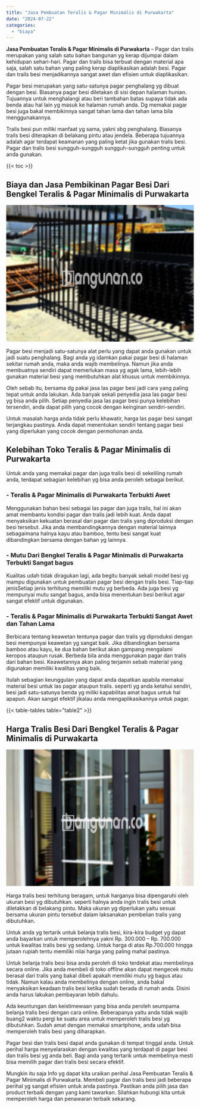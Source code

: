 ```yaml
---
title: "Jasa Pembuatan Teralis & Pagar Minimalis di Purwakarta"
date: "2024-07-22"
categories: 
  - "biaya"
---
```


**Jasa Pembuatan Teralis & Pagar Minimalis di Purwakarta** – Pagar dan tralis merupakan yang salah satu bahan bangunan yg kerap dijumpai dalam kehidupan sehari-hari. Pagar dan trails bisa terbuat dengan material apa saja, salah satu bahan yang paling kerap diaplikasikan adalah besi. Pagar dan trails besi menjadikannya sangat awet dan efisien untuk diaplikasikan.

Pagar besi merupakan yang satu-satunya pagar penghalang yg dibuat dengan besi. Biasanya pagar besi diletakan di sisi depan halaman hunian. Tujuannya untuk menghalangi atau beri tambahan batas supaya tidak ada benda atau hal lain yg masuk ke halaman rumah anda. Dg memakai pagar besi juga bakal membikinnya sangat tahan lama dan tahan lama bila menggunakannya.

Tralis besi pun miliki manfaat yg sama, yakni sbg penghalang. Biasanya trails besi diterapkan di belakang pintu atau jendela. Beberapa tujuannya adalah agar terdapat keamanan yang paling ketat jika gunakan tralis besi. Pagar dan tralis besi sungguh-sungguh sungguh-sungguh penting untuk anda gunakan.

{{< toc >}}

## Biaya dan Jasa Pembikinan Pagar Besi Dari Bengkel Teralis & Pagar Minimalis di Purwakarta

![Jasa Pembuatan Teralis & Pagar Minimalis di Purwakarta](/images/pagar-minimalis-murah-31.png)

Pagar besi menjadi satu-satunya alat perlu yang dapat anda gunakan untuk jadi suatu penghalang. Bagi anda yg idamkan pakai pagar besi di halaman sekitar rumah anda, maka anda wajib membelinya. Namun jika anda membuatnya sendiri dapat memerlukan masa yg agak lama, lebih-lebih gunakan material besi yang membutuhkan alat khusus untuk membikinnya.

Oleh sebab itu, bersama dg pakai jasa las pagar besi jadi cara yang paling tepat untuk anda lakukan. Ada banyak sekali penyedia jasa las pagar besi yg bisa anda pilih. Setiap penyedia jasa las pagar besi punya kelebihan tersendiri, anda dapat pilih yang cocok dengan keinginan sendiri-sendiri.

Untuk masalah harga anda tidak perlu khawatir, harga las pagar besi sangat terjangkau pastinya. Anda dapat menentukan sendiri tentang pagar besi yang diperlukan yang cocok dengan permohonan anda.

## Kelebihan Toko Teralis & Pagar Minimalis di Purwakarta

Untuk anda yang memakai pagar dan juga tralis besi di sekeliling rumah anda, terdapat sebagian kelebihan yg bisa anda peroleh sebagai berikut.

### \- Teralis & Pagar Minimalis di Purwakarta Terbukti Awet

Menggunakan bahan besi sebagai las pagar dan juga tralis, hal ini akan amat membantu kondisi pagar dan tralis jadi lebih kuat. Anda dapat menyaksikan kekuatan berasal dari pagar dan tralis yang diproduksi dengan besi tersebut. Jika anda membandingkannya dengan material lainnya sebagaimana halnya kayu atau bamboo, tentu besi sangat kuat dibandingkan bersama dengan bahan yg lainnya.

### \- Mutu Dari Bengkel Teralis & Pagar Minimalis di Purwakarta Terbukti Sangat bagus

Kualitas udah tidak diragukan lagi, ada begitu banyak sekali model besi yg mampu digunakan untuk pembuatan pagar besi dengan tralis besi. Tiap-tiap jenisSetiap jenis terhitung memiliki mutu yg berbeda. Ada juga besi yg mempunyai mutu sangat bagus, anda bisa menentukan besi berikut agar sangat efektif untuk digunakan.

### \- Teralis & Pagar Minimalis di Purwakarta Terbukti Sangat Awet dan Tahan Lama

Berbicara tentang keawetan tentunya pagar dan tralis yg diproduksi dengan besi mempunyai keawetan yg sangat baik. Jika dibandingkan bersama bamboo atau kayu, ke dua bahan berikut akan gampang mengalami keropos ataupun rusak. Berbeda bila anda menggunakan pagar dan tralis dari bahan besi. Keawetannya akan paling terjamin sebab material yang digunakan memiliki kwalitas yang baik.

Itulah sebagian keunggulan yang dapat anda dapatkan apabila memakai material besi untuk las pagar ataupun tralis. seperti yg anda ketahui sendiri, besi jadi satu-satunya benda yg miliki kapabilitas amat bagus untuk hal apapun. Akan sangat efektif jikalau anda mengaplikasikannya untuk pagar.

{{< table-tables table="table2" >}}

## Harga Tralis Besi Dari Bengkel Teralis & Pagar Minimalis di Purwakarta

![Jasa Pembuatan Teralis & Pagar Minimalis di Purwakarta](/images/teralis-minimalis-murah-39.png)

Harga tralis besi terhitung beragam, untuk harganya bisa dipengaruhi oleh ukuran besi yg dibutuhkan. seperti halnya anda ingin tralis besi untuk diletakkan di belakang pintu. Maka ukuran yg diperlukan yaitu sesuai bersama ukuran pintu tersebut dalam laksanakan pembelian tralis yang dibutuhkan.

Untuk anda yg tertarik untuk belanja tralis besi, kira-kira budget yg dapat anda bayarkan untuk memperolehnya yakni Rp. 300.000 – Rp. 700.000 untuk kwalitas tralis besi yg sedang. Untuk harga di atas Rp.700.000 hingga jutaan rupiah tentu memiliki nilai harga yang paling mahal pastinya.

Untuk belanja tralis besi bisa anda peroleh di toko terdekat atau membelinya secara online. Jika anda membeli di toko offline akan dapat mengecek mutu berasal dari tralis yang bakal dibeli apakah memiliki mutu yg bagus atau tidak. Namun kalau anda membelinya dengan online, anda bakal menyaksikan keadaan tralis besi ketika sudah berada di rumah anda. Disini anda harus lakukan pembayaran lebih dahulu.

Ada keuntungan dan keistimewaan yang bisa anda peroleh seumpama belanja tralis besi dengan cara online. Beberapanya yaitu anda tidak wajib buang2 waktu pergi ke suatu area untuk memperoleh tralis besi yg dibutuhkan. Sudah amat dengan memakai smartphone, anda udah bisa memperoleh tralis besi yang diharapkan.

Pagar besi dan tralis besi dapat anda gunakan di tempat tinggal anda. Untuk perihal harga menyelaraskan dengan kwalitas yang terdapat di pagar besi dan tralis besi yg anda beli. Bagi anda yang tertarik untuk membelinya mesti bisa memilih pagar dan tralis besi secara efektif.

Mungkin itu saja Info yg dapat kita uraikan perihal Jasa Pembuatan Teralis & Pagar Minimalis di Purwakarta. Membeli pagar dan tralis besi jadi beberapa perihal yg sangat efisien untuk anda pastinya. Pastikan anda pilih jasa dan product terbaik dengan yang kami tawarkan. Silahkan hubungi kita untuk memperoleh harga dan penawaran terbaik sekarang.
